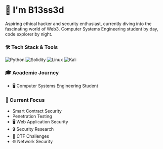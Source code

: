 # 👾 I'm B13ss3d

Aspiring ethical hacker and security enthusiast, currently diving into the fascinating world of Web3. Computer Systems Engineering student by day, code explorer by night.

### 🛠️ Tech Stack & Tools
![Python](https://img.shields.io/badge/-Python-3776AB?style=flat&logo=Python&logoColor=white)
![Solidity](https://img.shields.io/badge/-Solidity-363636?style=flat&logo=Solidity&logoColor=white)
![Linux](https://img.shields.io/badge/-Linux-FCC624?style=flat&logo=Linux&logoColor=black)
![Kali](https://img.shields.io/badge/-Kali-557C94?style=flat&logo=Kali-Linux&logoColor=white)

### 🎓 Academic Journey
- 🖥️ Computer Systems Engineering Student
<!-- ### 📊 GitHub Stats
![GitHub Stats](https://github-readme-stats.vercel.app/api?username=YourUsername&show_icons=true&theme=dark) -->
### 🔭 Current Focus
- Smart Contract Security
- Penetration Testing
- 🖥️ Web Application Security
- 🔒 Security Research
- 🎯 CTF Challenges
- 🌐 Network Security
